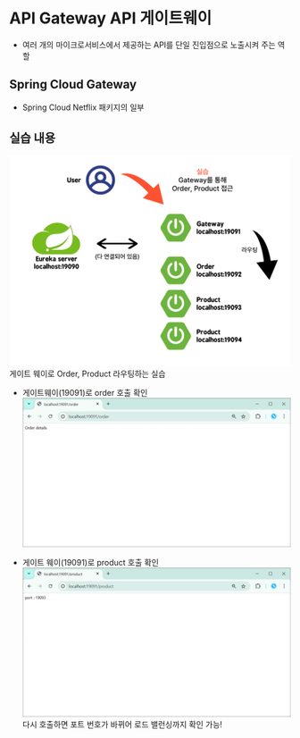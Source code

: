 # API Gateway API 게이트웨이
- 여러 개의 마이크로서비스에서 제공하는 API를 단일 진입점으로 노출시켜 주는 역할
## Spring Cloud Gateway
- Spring Cloud Netflix 패키지의 일부

## 실습 내용

![구성](./images/practice_api_gateway.png)
게이트 웨이로 Order, Product 라우팅하는 실습

- 게이트웨이(19091)로 order 호출 확인
![order](./images/order.JPG)

- 게이트 웨이(19091)로 product 호출 확인
![product](./images/product.JPG)
다시 호출하면 포트 번호가 바뀌어 로드 밸런싱까지 확인 가능!